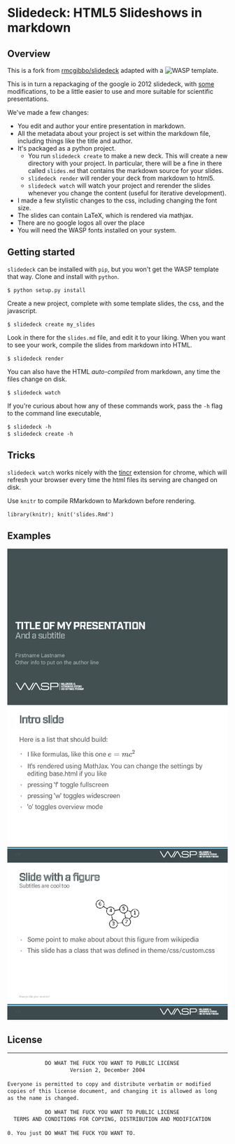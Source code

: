 # Slidedeck: HTML5 Slideshows in markdown

## Overview

This is a fork from [rmcgibbo/slidedeck](https://github.com/rmcgibbo/slidedeck) adapted with a ![WASP](http://www.wasp-sweden.se) template.

This is in turn a repackaging of the google io 2012 slidedeck, with [some](https://github.com/francescolaffi/elastic-google-io-slides) modifications, to be a little easier to use and more suitable for scientific presentations.

We've made a few changes:

- You edit and author your entire presentation in markdown.
- All the metadata about your project is set within the markdown file, including things like
  the title and author.
- It's packaged as a python project.
    - You run `slidedeck create` to make a new deck. This will create a new directory with your
      project. In particular, there will be a fine in there called `slides.md` that contains the
      markdown source for your slides.
    - `slidedeck render` will render your deck from markdown to html5.
    - `slidedeck watch` will watch your project and rerender the slides whenever you change the
       content (useful for iterative development).
- I made a few stylistic changes to the css, including changing the font size.
- The slides can contain LaTeX, which is rendered via mathjax.
- There are no google logos all over the place
- You will need the WASP fonts installed on your system.


## Getting started

`slidedeck` can be installed with `pip`, but you won't get the WASP template that way. Clone and install with `python`.

```
$ python setup.py install
```

Create a new project, complete with some template slides, the css, and the javascript.

```
$ slidedeck create my_slides
```

Look in there for the `slides.md` file, and edit it to your liking. When you want to see your work, compile the slides from markdown into HTML.

```
$ slidedeck render
```


You can also have the HTML *auto-compiled* from markdown, any time the files change on disk.
```
$ slidedeck watch
```

If you're curious about how any of these commands work, pass the `-h` flag to the command
line executable,

```
$ slidedeck -h
$ slidedeck create -h
```

## Tricks

`slidedeck watch` works nicely with the [tincr](http://tin.cr/) extension for
chrome, which will refresh your browser every time the html files its serving
are changed on disk.  

Use `knitr` to compile RMarkdown to Markdown before rendering.

```
library(knitr); knit('slides.Rmd')
```

## Examples

![example-0](examples/example-0.png)
![example-1](examples/example-1.png)
![example-2](examples/example-2.png)


## License

-------
```
            DO WHAT THE FUCK YOU WANT TO PUBLIC LICENSE
                    Version 2, December 2004

Everyone is permitted to copy and distribute verbatim or modified
copies of this license document, and changing it is allowed as long
as the name is changed.

            DO WHAT THE FUCK YOU WANT TO PUBLIC LICENSE
  TERMS AND CONDITIONS FOR COPYING, DISTRIBUTION AND MODIFICATION

0. You just DO WHAT THE FUCK YOU WANT TO.
```


